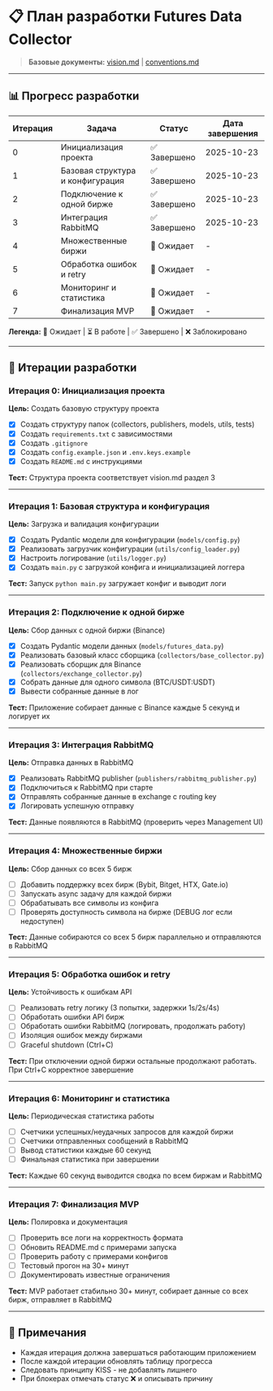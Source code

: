 # 📋 План разработки Futures Data Collector

> **Базовые документы:** [vision.md](../vision.md) | [conventions.md](../conventions.md)

---

## 📊 Прогресс разработки

| Итерация | Задача | Статус | Дата завершения |
|----------|--------|--------|-----------------|
| 0 | Инициализация проекта | ✅ Завершено | 2025-10-23 |
| 1 | Базовая структура и конфигурация | ✅ Завершено | 2025-10-23 |
| 2 | Подключение к одной бирже | ✅ Завершено | 2025-10-23 |
| 3 | Интеграция RabbitMQ | ✅ Завершено | 2025-10-23 |
| 4 | Множественные биржи | 📝 Ожидает | - |
| 5 | Обработка ошибок и retry | 📝 Ожидает | - |
| 6 | Мониторинг и статистика | 📝 Ожидает | - |
| 7 | Финализация MVP | 📝 Ожидает | - |

**Легенда:** 📝 Ожидает | ⏳ В работе | ✅ Завершено | ❌ Заблокировано

---

## 🚀 Итерации разработки

### Итерация 0: Инициализация проекта

**Цель:** Создать базовую структуру проекта

- [x] Создать структуру папок (collectors, publishers, models, utils, tests)
- [x] Создать `requirements.txt` с зависимостями
- [x] Создать `.gitignore`
- [x] Создать `config.example.json` и `.env.keys.example`
- [x] Создать `README.md` с инструкциями

**Тест:** Структура проекта соответствует vision.md раздел 3

---

### Итерация 1: Базовая структура и конфигурация

**Цель:** Загрузка и валидация конфигурации

- [x] Создать Pydantic модели для конфигурации (`models/config.py`)
- [x] Реализовать загрузчик конфигурации (`utils/config_loader.py`)
- [x] Настроить логирование (`utils/logger.py`)
- [x] Создать `main.py` с загрузкой конфига и инициализацией логгера

**Тест:** Запуск `python main.py` загружает конфиг и выводит логи

---

### Итерация 2: Подключение к одной бирже

**Цель:** Сбор данных с одной биржи (Binance)

- [x] Создать Pydantic модели данных (`models/futures_data.py`)
- [x] Реализовать базовый класс сборщика (`collectors/base_collector.py`)
- [x] Реализовать сборщик для Binance (`collectors/exchange_collector.py`)
- [x] Собрать данные для одного символа (BTC/USDT:USDT)
- [x] Вывести собранные данные в лог

**Тест:** Приложение собирает данные с Binance каждые 5 секунд и логирует их

---

### Итерация 3: Интеграция RabbitMQ

**Цель:** Отправка данных в RabbitMQ

- [x] Реализовать RabbitMQ publisher (`publishers/rabbitmq_publisher.py`)
- [x] Подключиться к RabbitMQ при старте
- [x] Отправлять собранные данные в exchange с routing key
- [x] Логировать успешную отправку

**Тест:** Данные появляются в RabbitMQ (проверить через Management UI)

---

### Итерация 4: Множественные биржи

**Цель:** Сбор данных со всех 5 бирж

- [ ] Добавить поддержку всех бирж (Bybit, Bitget, HTX, Gate.io)
- [ ] Запускать async задачу для каждой биржи
- [ ] Обрабатывать все символы из конфига
- [ ] Проверять доступность символа на бирже (DEBUG лог если недоступен)

**Тест:** Данные собираются со всех 5 бирж параллельно и отправляются в RabbitMQ

---

### Итерация 5: Обработка ошибок и retry

**Цель:** Устойчивость к ошибкам API

- [ ] Реализовать retry логику (3 попытки, задержки 1s/2s/4s)
- [ ] Обработать ошибки API бирж
- [ ] Обработать ошибки RabbitMQ (логировать, продолжать работу)
- [ ] Изоляция ошибок между биржами
- [ ] Graceful shutdown (Ctrl+C)

**Тест:** При отключении одной биржи остальные продолжают работать. При Ctrl+C корректное завершение

---

### Итерация 6: Мониторинг и статистика

**Цель:** Периодическая статистика работы

- [ ] Счетчики успешных/неудачных запросов для каждой биржи
- [ ] Счетчики отправленных сообщений в RabbitMQ
- [ ] Вывод статистики каждые 60 секунд
- [ ] Финальная статистика при завершении

**Тест:** Каждые 60 секунд выводится сводка по всем биржам и RabbitMQ

---

### Итерация 7: Финализация MVP

**Цель:** Полировка и документация

- [ ] Проверить все логи на корректность формата
- [ ] Обновить README.md с примерами запуска
- [ ] Проверить работу с примерами конфигов
- [ ] Тестовый прогон на 30+ минут
- [ ] Документировать известные ограничения

**Тест:** MVP работает стабильно 30+ минут, собирает данные со всех бирж, отправляет в RabbitMQ

---

## 📝 Примечания

- Каждая итерация должна завершаться работающим приложением
- После каждой итерации обновлять таблицу прогресса
- Следовать принципу KISS - не добавлять лишнего
- При блокерах отмечать статус ❌ и описывать причину
